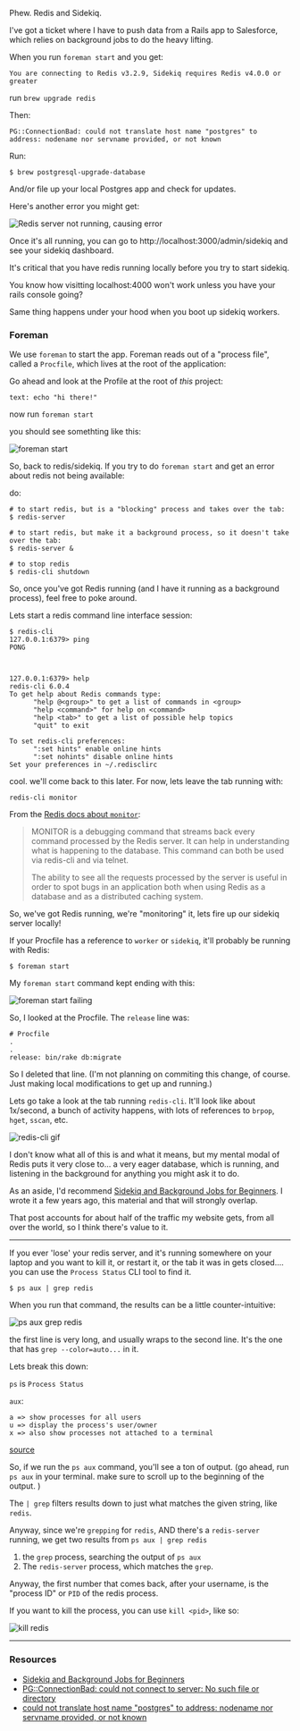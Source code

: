 Phew. Redis and Sidekiq. 

I've got a ticket where I have to push data from a Rails app to Salesforce, which relies on background jobs to do the heavy lifting.

When you run `foreman start` and you get:

```
You are connecting to Redis v3.2.9, Sidekiq requires Redis v4.0.0 or greater
```

run `brew upgrade redis`

Then:

```
PG::ConnectionBad: could not translate host name "postgres" to address: nodename nor servname provided, or not known
```
Run:

```
$ brew postgresql-upgrade-database
```

And/or file up your local Postgres app and check for updates. 

Here's another error you might get:

![Redis server not running, causing error](/images/redis/redis-server-not-running.jpg)

Once it's all running, you can go to http://localhost:3000/admin/sidekiq and see your sidekiq dashboard. 

It's critical that you have redis running locally before you try to start sidekiq.

You know how visitting localhost:4000 won't work unless you have your rails console going?

Same thing happens under your hood when you boot up sidekiq workers.

### Foreman

We use `foreman` to start the app. Foreman reads out of a "process file", called a `Procfile`, which lives at the root of the application:

Go ahead and look at the Profile at the root of _this_ project:

```
text: echo "hi there!"
```
now run `foreman start`

you should see somethting like this:

![foreman start](/images/redis/procfile-01.jpg)


So, back to redis/sidekiq. If you try to do `foreman start` and get an error about redis not being available:

do:

```shell
# to start redis, but is a "blocking" process and takes over the tab:
$ redis-server

# to start redis, but make it a background process, so it doesn't take over the tab:
$ redis-server &

# to stop redis
$ redis-cli shutdown
```

So, once you've got Redis running (and I have it running as a background process), feel free to poke around.

Lets start a redis command line interface session:

```shell
$ redis-cli
127.0.0.1:6379> ping
PONG



127.0.0.1:6379> help
redis-cli 6.0.4
To get help about Redis commands type:
      "help @<group>" to get a list of commands in <group>
      "help <command>" for help on <command>
      "help <tab>" to get a list of possible help topics
      "quit" to exit

To set redis-cli preferences:
      ":set hints" enable online hints
      ":set nohints" disable online hints
Set your preferences in ~/.redisclirc
```

cool. we'll come back to this later. For now, lets leave the tab running with:

```shell
redis-cli monitor
```

From the [Redis docs about `monitor`](https://redis.io/commands/monitor):

> MONITOR is a debugging command that streams back every command processed by the Redis server. It can help in understanding what is happening to the database. This command can both be used via redis-cli and via telnet.
> 
> The ability to see all the requests processed by the server is useful in order to spot bugs in an application both when using Redis as a database and as a distributed caching system.


So, we've got Redis running, we're "monitoring" it, lets fire up our sidekiq server locally!

If your Procfile has a reference to `worker` or `sidekiq`, it'll probably be running with Redis:

```
$ foreman start
```

My `foreman start` command kept ending with this:


![foreman start failing](/images/redis/procfile-02.jpg)

So, I looked at the Procfile. The `release` line was:

```shell
# Procfile
.
.
release: bin/rake db:migrate
```
So I deleted that line. (I'm not planning on commiting this change, of course. Just making local modifications to get up and running.)

Lets go take a look at the tab running `redis-cli`. It'll look like about 1x/second, a bunch of activity happens, with lots of references to `brpop`, `hget`, `sscan`, etc.

![redis-cli gif](/images/redis/redis-cli-monitor.gif)

I don't know what all of this is and what it means, but my mental modal of Redis puts it very close to... a very eager database, which is running, and listening in the background for anything you might ask it to do. 

As an aside, I'd recommend [Sidekiq and Background Jobs for Beginners](https://josh.works/sidekiq-and-background-jobs-in-rails-for-beginners). I wrote it a few years ago, this material and that will strongly overlap. 

That post accounts for about half of the traffic my website gets, from all over the world, so I think there's value to it.

------------------

If you ever 'lose' your redis server, and it's running somewhere on your laptop and you want to kill it, or restart it, or the tab it was in gets closed.... you can use the `Process Status` CLI tool to find it. 

```
$ ps aux | grep redis
```

When you run that command, the results can be a little counter-intuitive:

![ps aux grep redis](/images/redis/ps-aux-grep-redis.jpg)

the first line is very long, and usually wraps to the second line. It's the one that has `grep --color=auto...` in it. 

Lets break this down:

`ps` is `Process Status`

`aux`:

```
a => show processes for all users
u => display the process's user/owner
x => also show processes not attached to a terminal
```

[source](https://unix.stackexchange.com/a/106848)

So, if we run the `ps aux` command, you'll see a ton of output. (go ahead, run `ps aux` in your terminal. make sure to scroll up to the beginning of the output. )

The `| grep` filters results down to just what matches the given string, like `redis`.

Anyway, since we're `grepping` for `redis`, AND there's a `redis-server` running, we get two results from `ps aux | grep redis`

1. the `grep` process, searching the output of `ps aux`
2. The `redis-server` process, which matches the `grep`. 

Anyway, the first number that comes back, after your username, is the "process ID" or `PID` of the redis process. 

If you want to kill the process, you can use `kill <pid>`, like so:

![kill redis](/images/redis/kind-kill-redis-server-ps-aux.jpg)

------------------------------------

 

















### Resources

- [Sidekiq and Background Jobs for Beginners](https://josh.works/sidekiq-and-background-jobs-in-rails-for-beginners)
- [PG::ConnectionBad: could not connect to server: No such file or directory](https://medium.com/@yutafujii_59175/pg-connectionbad-could-not-connect-to-server-no-such-file-or-directory-9a2eada16f9)
- [could not translate host name "postgres" to address: nodename nor servname provided, or not known](https://github.com/instructure/lti_tool_provider_example/issues/4)